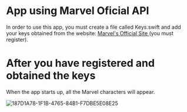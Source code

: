 # App using Marvel Oficial API

In order to use this app, you must create a file called Keys.swift and add your keys obtained from the website: <a href="https://developer.marvel.com/account" target="_blank"> Marvel's Official Site </a> (you must register).

# After you have registered and obtained the keys

When the app starts up, all the Marvel characters will appear.

![187D1A78-1F1B-4765-84B1-F7DBE5E08E25](https://user-images.githubusercontent.com/80900500/137944120-db06d540-3962-4450-9e96-d44174c76229.GIF)
